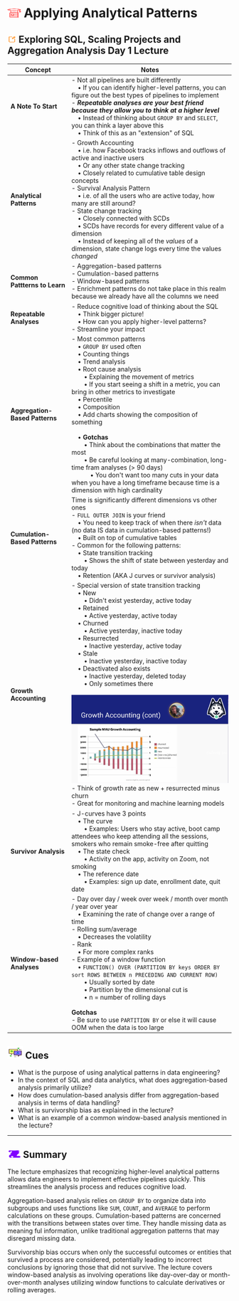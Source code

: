 # <img src="../books.svg" alt="Stack of red books with a graduation cap on top, symbolizing education and achievement, set against a plain background" width="30" height="20" /> Applying Analytical Patterns

## <img src="../notes.svg" alt="Orange pencil lying diagonally on a white sheet of paper, representing note taking and documentation, with a clean and organized appearance" width="20" height="15" /> Exploring SQL, Scaling Projects and Aggregation Analysis Day 1 Lecture

| Concept                | Notes            |
|---------------------|------------------|
| **A Note To Start**  | - Not all pipelines are built differently <br> &emsp;• If you can identify higher-level patterns, you can figure out the best types of pipelines to implement <br>- ***Repeatable analyses are your best friend because they allow you to think at a higher level***<br> &emsp;• Instead of thinking about `GROUP BY` and `SELECT`, you can think a layer above this <br> &emsp;• Think of this as an "extension" of SQL |
| **Analytical Patterns**  | - Growth Accounting <br> &emsp;• i.e. how Facebook tracks inflows and outflows of active and inactive users<br> &emsp;• Or any other state change tracking <br> &emsp;• Closely related to cumulative table design concepts <br>- Survival Analysis Pattern <br> &emsp;• i.e. of all the users who are active today, how many are still around? <br>- State change tracking <br> &emsp;• Closely connected with SCDs <br> &emsp;• SCDs have records for every different value of a dimension <br> &emsp;• Instead of keeping all of the *values* of a dimension, state change logs every time the values *changed* |
| **Common Pattterns to Learn**  | - Aggregation-based patterns<br>- Cumulation-based patterns <br>- Window-based patterns <br>- Enrichment patterns do not take place in this realm because we already have all the columns we need |
| **Repeatable Analyses**  | - Reduce cognitive load of thinking about the SQL <br> &emsp;• Think bigger picture! <br> &emsp;• How can you apply higher-level patterns?<br>- Streamline your impact <br> |
| **Aggregation-Based Patterns**  | - Most common patterns <br> &emsp;• `GROUP BY` used often<br> &emsp;• Counting things<br> &emsp;• Trend analysis <br> &emsp;• Root cause analysis<br> &emsp;&emsp;• Explaining the movement of metrics<br> &emsp;&emsp;• If you start seeing a shift in a metric, you can bring in other metrics to investigate<br> &emsp;• Percentile <br> &emsp;• Composition <br> &emsp;• Add charts showing the composition of something <br><br> &emsp;• **Gotchas**<br> &emsp;&emsp;• Think about the combinations that matter the most <br> &emsp;&emsp;• Be careful looking at many-combination, long-time fram analyses (> 90 days)<br> &emsp;&emsp;&emsp;• You don't want too many cuts in your data when you have a long timeframe because time is a dimension with high cardinality |
| **Cumulation-Based Patterns**  | Time is significantly different dimensions vs other ones <br>- `FULL OUTER JOIN` is your friend <br> &emsp;• You need to keep track of when there *isn't* data (no data IS data in cumulation-based patterns!) <br> &emsp;• Built on top of cumulative tables<br>- Common for the following patterns:  <br> &emsp;•  State transition tracking<br> &emsp;&emsp;• Shows the shift of state between yesterday and today <br> &emsp;• Retention (AKA J curves or survivor analysis)  |
| **Growth Accounting**  | - Special version of state transition tracking <br> &emsp;• New <br> &emsp;&emsp;• Didn't exist yesterday, active today<br> &emsp;• Retained <br> &emsp;&emsp;• Active yesterday, active today<br> &emsp;• Churned<br> &emsp;&emsp;• Active yesterday, inactive today <br> &emsp;• Resurrected <br> &emsp;&emsp;• Inactive yesterday, active today <br> &emsp;• Stale<br> &emsp;&emsp;• Inactive yesterday, inactive today<br> &emsp;• Deactivated also exists <br> &emsp;&emsp;• Inactive yesterday, deleted today <br> &emsp;&emsp;• Only sometimes there <br><br>![Growth Accounting](growthaccounting.png) <br> - Think of growth rate as new + resurrected minus churn<br>- Great for monitoring and machine learning models |
| **Survivor Analysis**  | - J-curves have 3 points<br> &emsp;• The curve <br> &emsp;&emsp;• Examples: Users who stay active, boot camp attendees who keep attending all the sessions, smokers who remain smoke-free after quitting <br> &emsp;• The state check <br> &emsp;&emsp;• Activity on the app, activity on Zoom, not smoking<br> &emsp;• The reference date <br> &emsp;&emsp;• Examples: sign up date, enrollment date, quit date |
| **Window-based Analyses**  | - Day over day / week over week / month over month / year over year <br> &emsp;• Examining the rate of change over a range of time <br>- Rolling sum/average <br> &emsp;• Decreases the volatility<br>- Rank <br> &emsp;• For more complex ranks <br>- Example of a window function<br> &emsp;• `FUNCTION() OVER (PARTITION BY keys ORDER BY sort ROWS BETWEEN n PRECEDING AND CURRENT ROW)`<br> &emsp;&emsp;• Usually sorted by date<br> &emsp;&emsp;• Partition by the dimensional cut is <br> &emsp;&emsp;• n = number of rolling days <br><br>**Gotchas**<br>- Be sure to use `PARTITION BY` or else it will cause OOM when the data is too large |

## <img src="../question-and-answer.svg" alt="Two speech bubbles, one with a large letter Q and the other with a large letter A, representing a question and answer exchange in a friendly and approachable style" width="35" height="28" /> Cues

- What is the purpose of using analytical patterns in data engineering?
- In the context of SQL and data analytics, what does aggregation-based analysis primarily utilize?
- How does cumulation-based analysis differ from aggregation-based analysis in terms of data handling?
- What is survivorship bias as explained in the lecture?
- What is an example of a common window-based analysis mentioned in the lecture?

---

## <img src="../summary.svg" alt="Rolled parchment scroll with visible lines, symbolizing a summary or conclusion, placed on a neutral background" width="30" height="18" /> Summary

The lecture emphasizes that recognizing higher-level analytical patterns allows data engineers to implement effective pipelines quickly. This streamlines the analysis process and reduces cognitive load.

Aggregation-based analysis relies on `GROUP BY` to organize data into subgroups and uses functions like `SUM`, `COUNT`, and `AVERAGE` to perform calculations on these groups. Cumulation-based patterns are concerned with the transitions between states over time. They handle missing data as meaning ful information, unlike traditional aggregation patterns that may disregard missing data.

Survivorship bias occurs when only the successful outcomes or entities that survived a process are considered, potentially leading to incorrect conclusions by ignoring those that did not survive. The lecture covers window-based analysis as involving operations like day-over-day or month-over-month analyses utilizing window functions to calculate derivatives or rolling averages.
